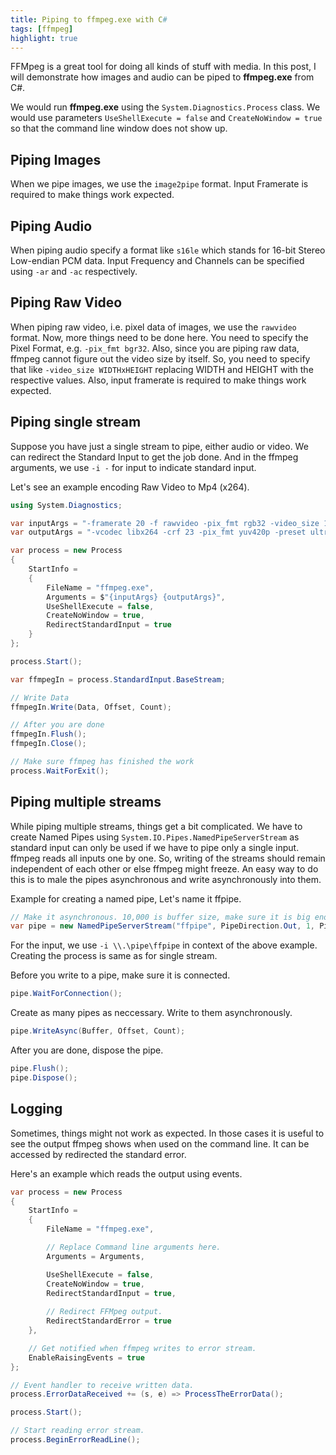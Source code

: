 ```yaml
---
title: Piping to ffmpeg.exe with C#
tags: [ffmpeg]
highlight: true
---
```


FFMpeg is a great tool for doing all kinds of stuff with media.
In this post, I will demonstrate how images and audio can be piped to **ffmpeg.exe** from C#.

We would run **ffmpeg.exe** using the `System.Diagnostics.Process` class.
We would use parameters `UseShellExecute = false` and `CreateNoWindow = true` so that the command line window does not show up.

## Piping Images
When we pipe images, we use the `image2pipe` format.
Input Framerate is required to make things work expected.

## Piping Audio
When piping audio specify a format like `s16le` which stands for 16-bit Stereo Low-endian PCM data.
Input Frequency and Channels can be specified using `-ar` and `-ac` respectively.

## Piping Raw Video
When piping raw video, i.e. pixel data of images, we use the `rawvideo` format.
Now, more things need to be done here.
You need to specify the Pixel Format, e.g. `-pix_fmt bgr32`.
Also, since you are piping raw data, ffmpeg cannot figure out the video size by itself.
So, you need to specify that like `-video_size WIDTHxHEIGHT` replacing WIDTH and HEIGHT with the respective values.
Also, input framerate is required to make things work expected.

## Piping single stream
Suppose you have just a single stream to pipe, either audio or video.
We can redirect the Standard Input to get the job done.
And in the ffmpeg arguments, we use `-i -` for input to indicate standard input.

Let's see an example encoding Raw Video to Mp4 (x264).

```csharp
using System.Diagnostics;

var inputArgs = "-framerate 20 -f rawvideo -pix_fmt rgb32 -video_size 1920x1080 -i -";
var outputArgs = "-vcodec libx264 -crf 23 -pix_fmt yuv420p -preset ultrafast -r 20 out.mp4";

var process = new Process
{
    StartInfo =
    {
        FileName = "ffmpeg.exe",
        Arguments = $"{inputArgs} {outputArgs}",
        UseShellExecute = false,
        CreateNoWindow = true,
        RedirectStandardInput = true
    }
};

process.Start();

var ffmpegIn = process.StandardInput.BaseStream;

// Write Data
ffmpegIn.Write(Data, Offset, Count);

// After you are done
ffmpegIn.Flush();
ffmpegIn.Close();

// Make sure ffmpeg has finished the work
process.WaitForExit();
```

## Piping multiple streams
While piping multiple streams, things get a bit complicated.
We have to create Named Pipes using `System.IO.Pipes.NamedPipeServerStream` as standard input can only be used if we have to pipe only a single input.
ffmpeg reads all inputs one by one.
So, writing of the streams should remain independent of each other or else ffmpeg might freeze.
An easy way to do this is to male the pipes asynchronous and write asynchronously into them.

Example for creating a named pipe, Let's name it ffpipe.

```csharp
// Make it asynchronous. 10,000 is buffer size, make sure it is big enough for your requirement.
var pipe = new NamedPipeServerStream("ffpipe", PipeDirection.Out, 1, PipeTransmissionMode.Byte, PipeOptions.Asynchronous, 10000, 10000);
```

For the input, we use `-i \\.\pipe\ffpipe` in context of the above example.
Creating the process is same as for single stream.

Before you write to a pipe, make sure it is connected.

```csharp
pipe.WaitForConnection();
```

Create as many pipes as neccessary.
Write to them asynchronously.

```csharp
pipe.WriteAsync(Buffer, Offset, Count);
```

After you are done, dispose the pipe.

```csharp
pipe.Flush();
pipe.Dispose();
```

## Logging
Sometimes, things might not work as expected.
In those cases it is useful to see the output ffmpeg shows when used on the command line.
It can be accessed by redirected the standard error.

Here's an example which reads the output using events.

```csharp
var process = new Process
{
    StartInfo =
    {
        FileName = "ffmpeg.exe",

        // Replace Command line arguments here.
        Arguments = Arguments,

        UseShellExecute = false,
        CreateNoWindow = true,
        RedirectStandardInput = true,
        
        // Redirect FFMpeg output.
        RedirectStandardError = true
    },

    // Get notified when ffmpeg writes to error stream.
    EnableRaisingEvents = true
};

// Event handler to receive written data.
process.ErrorDataReceived += (s, e) => ProcessTheErrorData();

process.Start();

// Start reading error stream.
process.BeginErrorReadLine();
```